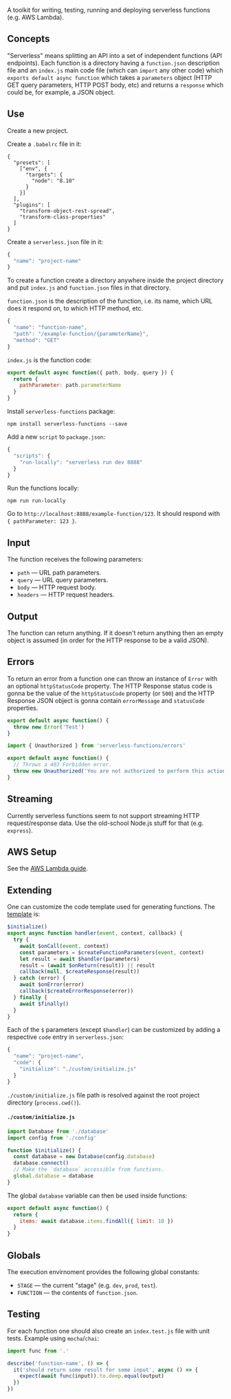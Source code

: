 A toolkit for writing, testing, running and deploying serverless functions (e.g. AWS Lambda).

## Concepts

"Serverless" means splitting an API into a set of independent functions (API endpoints). Each function is a directory having a `function.json` description file and an `index.js` main code file (which can `import` any other code) which `exports default async function` which takes a `parameters` object (HTTP GET query parameters, HTTP POST body, etc) and returns a `response` which could be, for example, a JSON object.

## Use

Create a new project.

Create a `.babelrc` file in it:

```
{
  "presets": [
    ["env", {
      "targets": {
        "node": "8.10"
      }
    }]
  ],
  "plugins": [
    "transform-object-rest-spread",
    "transform-class-properties"
  ]
}
```

Create a `serverless.json` file in it:

```js
{
  "name": "project-name"
}
```

To create a function create a directory anywhere inside the project directory and put `index.js` and `function.json` files in that directory.

`function.json` is the description of the function, i.e. its name, which URL does it respond on, to which HTTP method, etc.

```js
{
  "name": "function-name",
  "path": "/example-function/{parameterName}",
  "method": "GET"
}
```

`index.js` is the function code:

```js
export default async function({ path, body, query }) {
  return {
    pathParameter: path.parameterName
  }
}
```

Install `serverless-functions` package:

```
npm install serverless-functions --save
```

Add a new `script` to `package.json`:

```js
{
  "scripts": {
    "run-locally": "serverless run dev 8888"
  }
}
```

Run the functions locally:

```
npm run run-locally
```

Go to `http://localhost:8888/example-function/123`. It should respond with `{ pathParameter: 123 }`.

## Input

The function receives the following parameters:

  * `path` — URL path parameters.
  * `query` — URL query parameters.
  * `body` — HTTP request body.
  * `headers` — HTTP request headers.

## Output

The function can return anything. If it doesn't return anything then an empty object is assumed (in order for the HTTP response to be a valid JSON).

## Errors

To return an error from a function one can throw an instance of `Error` with an optional `httpStatusCode` property. The HTTP Response status code is gonna be the value of the `httpStatusCode` property (or `500`) and the HTTP Response JSON object is gonna contain `errorMessage` and `statusCode` properties.

```js
export default async function() {
  throw new Error('Test')
}
```

```js
import { Unauthorized } from 'serverless-functions/errors'

export default async function() {
  // Throws a 403 Forbidden error.
  throw new Unauthorized('You are not authorized to perform this action')
}
```

## Streaming

Currently serverless functions seem to not support streaming HTTP request/response data. Use the old-school Node.js stuff for that (e.g. `express`).

## AWS Setup

See the [AWS Lambda guide](https://github.com/catamphetamine/serverless-functions/blob/master/README-AWS.md).

## Extending

One can customize the code template used for generating functions. The [template](https://github.com/catamphetamine/serverless-functions/tree/master/source/code/template.js) is:

```js
$initialize()
export async function handler(event, context, callback) {
  try {
    await $onCall(event, context)
    const parameters = $createFunctionParameters(event, context)
    let result = await $handler(parameters)
    result = (await $onReturn(result)) || result
    callback(null, $createResponse(result))
  } catch (error) {
    await $onError(error)
    callback($createErrorResponse(error))
  } finally {
    await $finally()
  }
}
```

Each of the `$` parameters (except `$handler`) can be customized by adding a respective `code` entry in `serverless.json`:

```js
{
  "name": "project-name",
  "code": {
    "initialize": "./custom/initialize.js"
  }
}
```

`./custom/initialize.js` file path is resolved against the root project directory (`process.cwd()`).

#### `./custom/initialize.js`

```js
import Database from './database'
import config from './config'

function $initialize() {
  const database = new Database(config.database)
  database.connect()
  // Make the `database` accessible from functions.
  global.database = database
}
```

The global `database` variable can then be used inside functions:

```js
export default async function() {
  return {
    items: await database.items.findAll({ limit: 10 })
  }
}
```

## Globals

The execution envirnoment provides the following global constants:

  * `STAGE` — the current "stage" (e.g. `dev`, `prod`, `test`).
  * `FUNCTION` — the contents of `function.json`.

## Testing

For each function one should also create an `index.test.js` file with unit tests. Example using `mocha`/`chai`:

```js
import func from '.'

describe('function-name', () => {
  it('should return some result for some input', async () => {
    expect(await func(input)).to.deep.equal(output)
  })
})
```